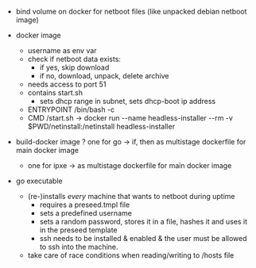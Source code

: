 - bind volume on docker for netboot files (like unpacked debian netboot image)
- docker image
  - username as env var
  - check if netboot data exists:
    - if yes, skip download
    - if no, download, unpack, delete archive
  - needs access to port 51
  - contains start.sh
    - sets dhcp range in subnet,
    sets dhcp-boot ip address
  - ENTRYPOINT /bin/bash -c
  - CMD /start.sh
  -> docker run --name headless-installer --rm -v $PWD/netinstall:/netinstall headless-installer

- build-docker image
  ? one for go -> if, then as multistage dockerfile for main docker image
  - one for ipxe -> as multistage dockerfile for main docker image


- go executable
  - (re-)installs _every_ machine that wants to netboot during uptime
    - requires a preseed.tmpl file
    - sets a predefined username
    - sets a random password, stores it in a file, hashes it and uses it in the preseed template
    - ssh needs to be installed & enabled & the user must be allowed to ssh into the machine.
  - take care of race conditions when reading/writing to /hosts file

